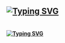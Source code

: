 ## <a href="https://git.io/typing-svg"><img src="https://tenor.com/view/king-vader-robin-the-bank-bank-robber-robbery-gif-10134582" alt="Typing SVG" /></a>
#### <br><a href="https://git.io/typing-svg"><img src="https://readme-typing-svg.demolab.com?font=Gloria+Hallelujah&size=25&duration=2500&pause=1050&color=BD5EB8D2&repeat=false&width=700&lines=+;I+also+code+in+my+spare+time" alt="Typing SVG" /></a>
